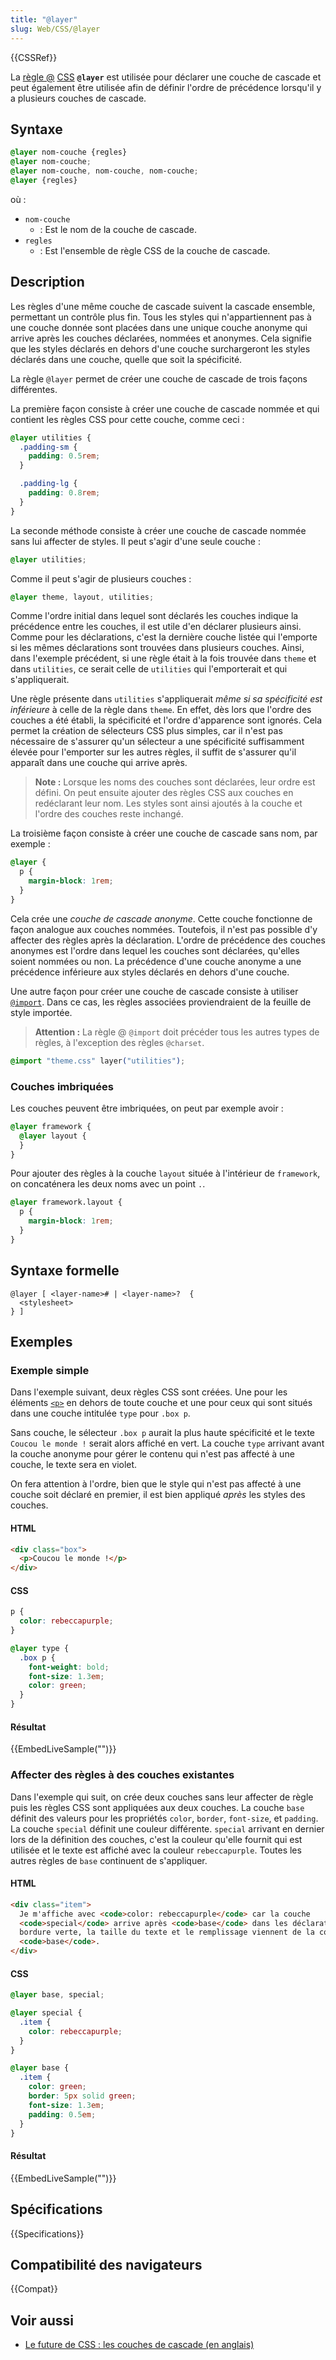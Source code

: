 ```yaml
---
title: "@layer"
slug: Web/CSS/@layer
---
```


{{CSSRef}}

La [règle @](/fr/docs/Web/CSS/At-rule) [CSS](/fr/docs/Web/CSS) **`@layer`** est utilisée pour déclarer une couche de cascade et peut également être utilisée afin de définir l'ordre de précédence lorsqu'il y a plusieurs couches de cascade.

## Syntaxe

```css
@layer nom-couche {regles}
@layer nom-couche;
@layer nom-couche, nom-couche, nom-couche;
@layer {regles}
```

où&nbsp;:

- `nom-couche`
  - : Est le nom de la couche de cascade.
- `regles`
  - : Est l'ensemble de règle CSS de la couche de cascade.

## Description

Les règles d'une même couche de cascade suivent la cascade ensemble, permettant un contrôle plus fin. Tous les styles qui n'appartiennent pas à une couche donnée sont placées dans une unique couche anonyme qui arrive après les couches déclarées, nommées et anonymes. Cela signifie que les styles déclarés en dehors d'une couche surchargeront les styles déclarés dans une couche, quelle que soit la spécificité.

La règle `@layer` permet de créer une couche de cascade de trois façons différentes.

La première façon consiste à créer une couche de cascade nommée et qui contient les règles CSS pour cette couche, comme ceci&nbsp;:

```css
@layer utilities {
  .padding-sm {
    padding: 0.5rem;
  }

  .padding-lg {
    padding: 0.8rem;
  }
}
```

La seconde méthode consiste à créer une couche de cascade nommée sans lui affecter de styles. Il peut s'agir d'une seule couche&nbsp;:

```css
@layer utilities;
```

Comme il peut s'agir de plusieurs couches&nbsp;:

```css
@layer theme, layout, utilities;
```

Comme l'ordre initial dans lequel sont déclarés les couches indique la précédence entre les couches, il est utile d'en déclarer plusieurs ainsi. Comme pour les déclarations, c'est la dernière couche listée qui l'emporte si les mêmes déclarations sont trouvées dans plusieurs couches. Ainsi, dans l'exemple précédent, si une règle était à la fois trouvée dans `theme` et dans `utilities`, ce serait celle de `utilities` qui l'emporterait et qui s'appliquerait.

Une règle présente dans `utilities` s'appliquerait _même si sa spécificité est inférieure_ à celle de la règle dans `theme`. En effet, dès lors que l'ordre des couches a été établi, la spécificité et l'ordre d'apparence sont ignorés. Cela permet la création de sélecteurs CSS plus simples, car il n'est pas nécessaire de s'assurer qu'un sélecteur a une spécificité suffisamment élevée pour l'emporter sur les autres règles, il suffit de s'assurer qu'il apparaît dans une couche qui arrive après.

> **Note :** Lorsque les noms des couches sont déclarées, leur ordre est défini. On peut ensuite ajouter des règles CSS aux couches en redéclarant leur nom. Les styles sont ainsi ajoutés à la couche et l'ordre des couches reste inchangé.

La troisième façon consiste à créer une couche de cascade sans nom, par exemple&nbsp;:

```css
@layer {
  p {
    margin-block: 1rem;
  }
}
```

Cela crée une _couche de cascade anonyme_. Cette couche fonctionne de façon analogue aux couches nommées. Toutefois, il n'est pas possible d'y affecter des règles après la déclaration. L'ordre de précédence des couches anonymes est l'ordre dans lequel les couches sont déclarées, qu'elles soient nommées ou non. La précédence d'une couche anonyme a une précédence inférieure aux styles déclarés en dehors d'une couche.

Une autre façon pour créer une couche de cascade consiste à utiliser [`@import`](/fr/docs/Web/CSS/@import). Dans ce cas, les règles associées proviendraient de la feuille de style importée.

> **Attention :** La règle @ `@import` doit précéder tous les autres types de règles, à l'exception des règles `@charset`.

```css
@import "theme.css" layer("utilities");
```

### Couches imbriquées

Les couches peuvent être imbriquées, on peut par exemple avoir&nbsp;:

```css
@layer framework {
  @layer layout {
  }
}
```

Pour ajouter des règles à la couche `layout` située à l'intérieur de `framework`, on concaténera les deux noms avec un point `.`.

```css
@layer framework.layout {
  p {
    margin-block: 1rem;
  }
}
```

## Syntaxe formelle

```
@layer [ <layer-name># | <layer-name>?  {
  <stylesheet>
} ]
```

## Exemples

### Exemple simple

Dans l'exemple suivant, deux règles CSS sont créées. Une pour les éléments [`<p>`](/fr/docs/Web/HTML/Element/p) en dehors de toute couche et une pour ceux qui sont situés dans une couche intitulée `type` pour `.box p`.

Sans couche, le sélecteur `.box p` aurait la plus haute spécificité et le texte `Coucou le monde !` serait alors affiché en vert. La couche `type` arrivant avant la couche anonyme pour gérer le contenu qui n'est pas affecté à une couche, le texte sera en violet.

On fera attention à l'ordre, bien que le style qui n'est pas affecté à une couche soit déclaré en premier, il est bien appliqué _après_ les styles des couches.

#### HTML

```html
<div class="box">
  <p>Coucou le monde !</p>
</div>
```

#### CSS

```css
p {
  color: rebeccapurple;
}

@layer type {
  .box p {
    font-weight: bold;
    font-size: 1.3em;
    color: green;
  }
}
```

#### Résultat

{{EmbedLiveSample("")}}

### Affecter des règles à des couches existantes

Dans l'exemple qui suit, on crée deux couches sans leur affecter de règle puis les règles CSS sont appliquées aux deux couches. La couche `base` définit des valeurs pour les propriétés `color`, `border`, `font-size`, et `padding`. La couche `special` définit une couleur différente. `special` arrivant en dernier lors de la définition des couches, c'est la couleur qu'elle fournit qui est utilisée et le texte est affiché avec la couleur `rebeccapurple`. Toutes les autres règles de `base` continuent de s'appliquer.

#### HTML

```html
<div class="item">
  Je m'affiche avec <code>color: rebeccapurple</code> car la couche
  <code>special</code> arrive après <code>base</code> dans les déclarations. Ma
  bordure verte, la taille du texte et le remplissage viennent de la couche
  <code>base</code>.
</div>
```

#### CSS

```css
@layer base, special;

@layer special {
  .item {
    color: rebeccapurple;
  }
}

@layer base {
  .item {
    color: green;
    border: 5px solid green;
    font-size: 1.3em;
    padding: 0.5em;
  }
}
```

#### Résultat

{{EmbedLiveSample("")}}

## Spécifications

{{Specifications}}

## Compatibilité des navigateurs

{{Compat}}

## Voir aussi

- [Le future de CSS&nbsp;: les couches de cascade (en anglais)](https://www.bram.us/2021/09/15/the-future-of-css-cascade-layers-css-at-layer/)
